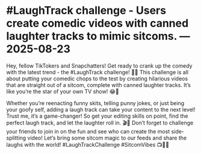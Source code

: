 # #LaughTrack challenge - Users create comedic videos with canned laughter tracks to mimic sitcoms. — 2025-08-23

Hey, fellow TikTokers and Snapchatters! Get ready to crank up the comedy with the latest trend - the #LaughTrack challenge! 🎥🤣 This challenge is all about putting your comedic chops to the test by creating hilarious videos that are straight out of a sitcom, complete with canned laughter tracks. It’s like you’re the star of your own TV show! 😂💫 

Whether you’re reenacting funny skits, telling punny jokes, or just being your goofy self, adding a laugh track can take your content to the next level! Trust me, it’s a game-changer! So get your editing skills on point, find the perfect laugh track, and let the laughter roll in. 🎬🤪 Don’t forget to challenge your friends to join in on the fun and see who can create the most side-splitting video! Let’s bring some sitcom magic to our feeds and share the laughs with the world! #LaughTrackChallenge #SitcomVibes 📺🤣✨